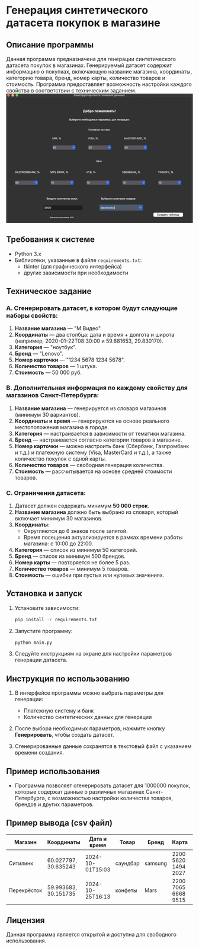 # Генерация синтетического датасета покупок в магазине

## Описание программы

Данная программа предназначена для генерации синтетического датасета покупок в магазинах. Генерируемый датасет содержит информацию о покупках, включающую название магазина, координаты, категорию товара, бренд, номер карты, количество товаров и стоимость. Программа предоставляет возможность настройки каждого свойства в соответствии с техническим заданием.
![alt text](docs/interface.png)
## Требования к системе

- Python 3.x
- Библиотеки, указанные в файле `requirements.txt`:
  - tkinter (для графического интерфейса)
  - другие зависимости при необходимости

## Техническое задание

### A. Сгенерировать датасет, в котором будут следующие наборы свойств:

1. **Название магазина** — "М.Видео".
2. **Координаты** — два столбца: дата и время + долгота и широта (например, 2020-01-22T08:30:00 и 59.881653, 29.830170).
3. **Категория** — "ноутбук".
4. **Бренд** — "Lenovo".
5. **Номер карточки** — "1234 5678 1234 5678".
6. **Количество товаров** — 1 штука.
7. **Стоимость** — 50 000 руб.

### B. Дополнительная информация по каждому свойству для магазинов Санкт-Петербурга:

1. **Название магазина** — генерируется из словаря магазинов (минимум 30 вариантов).
2. **Координаты и время** — генерируются на основе реального местоположения магазина в городе.
3. **Категория** — настраивается в зависимости от тематики магазина.
4. **Бренд** — настраивается согласно категории товаров в магазине.
5. **Номер карточки** — можно настроить банк (Сбербанк, Газпромбанк и т.д.) и платежную систему (Visa, MasterCard и т.д.), а также количество покупок с одной карты.
6. **Количество товаров** — свободная генерация количества.
7. **Стоимость** — рассчитывается на основе средней стоимости товаров.

### C. Ограничения датасета:

1. Датасет должен содержать минимум **50 000 строк**.
2. **Название магазина** должно быть выбрано из словаря, который включает минимум 30 магазинов.
3. **Координаты**:
   - Округляются до 6 знаков после запятой.
   - Время посещения актуализируется в рамках времени работы магазина: с 10:00 до 22:00.
4. **Категория** — список из минимум 50 категорий.
5. **Бренд** — список из минимум 500 брендов.
6. **Номер карты** — повторяется не более 5 раз.
7. **Количество товаров** — минимум 5 товаров.
8. **Стоимость** — ошибки при пустых или нулевых значениях.

## Установка и запуск

1. Установите зависимости:
   ```bash
   pip install -r requirements.txt
   ```

2. Запустите программу:
   ```bash
   python main.py
   ```

3. Следуйте инструкциям на экране для настройки параметров генерации датасета.

## Инструкция по использованию

1. В интерфейсе программы можно выбрать параметры для генерации: 
   - Платежную систему и банк
   - Количество синтетических данных для генерации
   
2. После выбора необходимых параметров, нажмите кнопку **Генерировать**, чтобы создать датасет.

3. Сгенерированные данные сохранятся в текстовый файл с указанием времени создания.

## Пример использования

- Программа позволяет сгенерировать датасет для 1000000 покупок, которые содержат данные о различных магазинах Санкт-Петербурга, с возможностью настройки количества товаров, брендов и других параметров.

## Пример вывода (csv файл)

| Магазин    | Координаты          | Дата и время       | Товар      | Бренд   | Карта          | Количество | Сумма |
|------------|---------------------|--------------------|------------|---------|----------------|------------|-------|
| Ситилинк   | 60.027797, 30.635243 | 2024-10-01T15:03 | саундбар   | samsung | 2200 5620 1494 2027 | 1          | 12143 |
| Перекрёсток | 59.993683, 30.151735 | 2024-10-25T16:13 | конфеты    | Mars    | 2200 7065 6668 9515 | 3          | 318   |

## Лицензия

Данная программа является открытой и доступна для свободного использования.